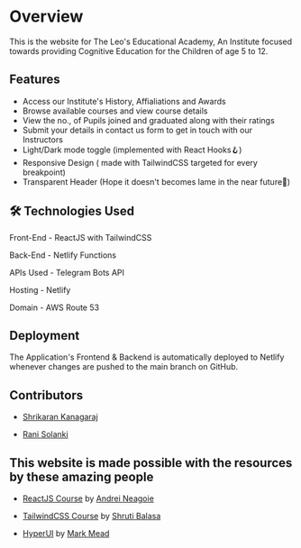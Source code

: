 
# Overview

This is the website for The Leo's Educational Academy, An Institute focused towards providing Cognitive Education for the Children of age 5 to 12.

## Features

- Access our Institute's History, Affialiations and Awards
- Browse available courses and view course details 
- View the no., of Pupils joined and graduated along with their ratings
- Submit your details in contact us form to get in touch with our Instructors
- Light/Dark mode toggle (implemented with React Hooks🪝)
- Responsive Design ( made with TailwindCSS targeted for every breakpoint)
- Transparent Header (Hope it doesn't becomes lame in the near future🤞)


## 🛠 Technologies Used

Front-End - ReactJS with TailwindCSS

Back-End - Netlify Functions

APIs Used - Telegram Bots API

Hosting - Netlify

Domain - AWS Route 53


## Deployment

The Application's Frontend & Backend is automatically deployed to Netlify whenever changes are pushed to the main branch on GitHub.



## Contributors

 - [Shrikaran Kanagaraj](https://github.com/Shrikaran-Kanagaraj)

 - [Rani Solanki](https://github.com/rani-solanki)
## This website is made possible with the resources by these amazing people

 - [ReactJS Course](https://www.udemy.com/share/101Wf43@UFINlb9Bzd9-SO2wye7RgLg284DBz2vZV1kR8k_0CeVsC5u1cAI9skJ3Vk1YWc6b/) by [Andrei Neagoie](https://twitter.com/AndreiNeagoie)

 - [TailwindCSS Course](https://youtube.com/playlist?list=PLrC_WsW4VdT4k3LWVFpTGM4ryYlDnrEvz) by [Shruti Balasa](https://twitter.com/shrutibalasa)

 - [HyperUI](https://github.com/matiassingers/awesome-readme) by [Mark Mead](https://www.hyperui.dev/)
